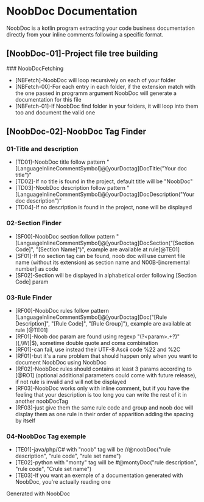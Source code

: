 # NoobDoc Documentation

NoobDoc is a kotlin program extracting your code business documentation directly from your inline comments following a specific format.

## [NoobDoc-01]-Project file tree building
### NoobDocFetching
- [NBFetch]-NoobDoc will loop recursively on each of your folder
- [NBFetch-00]-For each entry in each folder, if the extension match with the one passed in programm argument NoobDoc will generate a documentation for this file
- [NBFetch-01]-If NoobDoc find folder in your folders, it will loop into them too and document the valid one


## [NoobDoc-02]-NoobDoc Tag Finder
### 01-Title and description
- [TD01]-NoobDoc title follow pattern "[LanguageInlineCommentSymbol]@[yourDoctag]DocTitle("Your doc title")"
- [TD02]-If no title is found in the project, default title will be "NoobDoc"
- [TD03]-NoobDoc description follow pattern "[LanguageInlineCommentSymbol]@[yourDoctag]DocDescription("Your doc description")"
- [TD04]-If no description is found in the project, none will be displayed

### 02-Section Finder
- [SF00]-NoobDoc section follow pattern "[LanguageInlineCommentSymbol]@[yourDoctag]DocSection("[Section Code]", "[Section Name]")", example are available at rule[@TE01]
- [SF01]-If no section tag can be found, noob doc will use current file name (without its extension) as section name and N00B-[incremental number] as code
- [SF02]-Section will be displayed in alphabetical order following [Section Code] param

### 03-Rule Finder
- [RF00]-NoobDoc rules follow pattern [LanguageInlineCommentSymbol]@[yourDoctag]Doc("[Rule Description]", "[Rule Code]", "[Rule Group]"), example are available at rule [@TE01]
- [RF01]-Noob doc param are found using regexp "(?\<param\>.+?)"((,\W)|$), sometime double quote and coma combination
- [RF01]-can fail, use instead their UTF-8 Ascii code %22 and %2C
- [RF01]-but it's a rare problem that should happen only when you want to document NoobDoc using NoobDoc
- [RF02]-NoobDoc rules should contains at least 3 params according to [@RO1] (optional additional parameters could come with future release), if not rule is invalid and will not be displayed
- [RF03]-NoobDoc works only with inline comment, but if you have the feeling that your description is too long you can write the rest of it in another noobDocTag
- [RF03]-just give them the same rule code and group and noob doc will display them as one rule in their order of apparition adding the spacing by itself

### 04-NoobDoc Tag exemple
- [TE01]-java/php/C# with "noob" tag will be //@noobDoc("rule description", "rule code", "rule set name") 
- [TE02]-python with "monty" tag will be #@montyDoc("rule description", "rule code", "Crule set name") 
- [TE03]-If you want an exemple of a documentation generated with NoobDoc, you're actually reading one



Generated with NoobDoc
